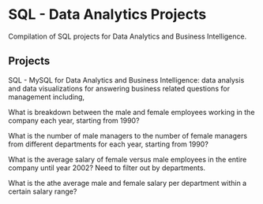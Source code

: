 
# SQL - Data Analytics Projects
Compilation of SQL projects for 
Data Analytics and Business Intelligence.
## Projects

SQL - MySQL for Data Analytics and Business Intelligence: 
data analysis and data visualizations for answering business 
related questions for management including,

What is breakdown between the male and female employees working 
in the company each year, starting from 1990?

What is the number of male managers to the number of female 
managers from different departments for each year, starting 
from 1990?

What is the average salary of female versus male employees 
in the entire company until year 2002? Need to filter out 
by departments.

What is the athe average male and female salary per department within a certain salary range?